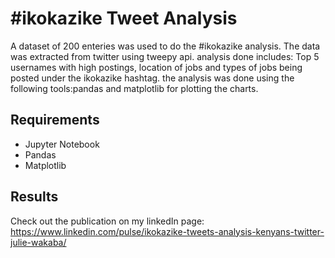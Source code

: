 # #ikokazike Tweet Analysis
 A dataset of 200 enteries was used to do the #ikokazike analysis. The data was extracted from twitter using tweepy api. 
 analysis done includes: Top 5 usernames with high postings, location of jobs and types of jobs being posted under the ikokazike hashtag. the analysis was done using the following tools:pandas and matplotlib for plotting the charts.
 
 ## Requirements
 - Jupyter Notebook
 - Pandas
 - Matplotlib
 
 
 ## Results
 Check out the publication on my linkedIn page:
 https://www.linkedin.com/pulse/ikokazike-tweets-analysis-kenyans-twitter-julie-wakaba/
